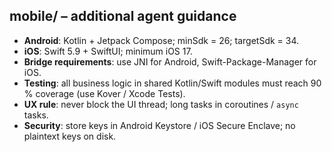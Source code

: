 ## mobile/ – additional agent guidance
* **Android**: Kotlin + Jetpack Compose; minSdk = 26; targetSdk = 34.  
* **iOS**: Swift 5.9 + SwiftUI; minimum iOS 17.  
* **Bridge requirements**: use JNI for Android, Swift-Package-Manager for iOS.  
* **Testing**: all business logic in shared Kotlin/Swift modules must reach 90 % coverage (use Kover / Xcode Tests).  
* **UX rule**: never block the UI thread; long tasks in coroutines / `async` tasks.  
* **Security**: store keys in Android Keystore / iOS Secure Enclave; no plaintext keys on disk.
